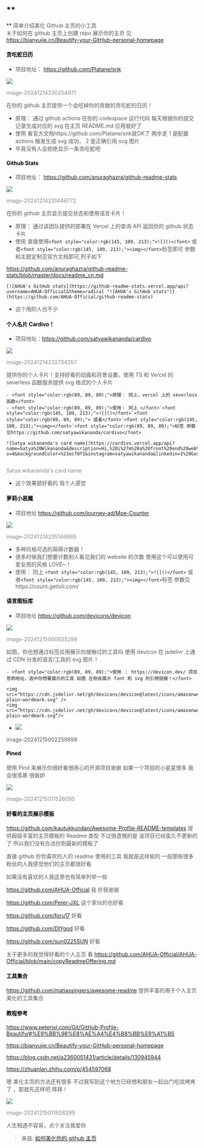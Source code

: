 ## **<font style="color:rgb(89, 89, 89);">  
</font>**
<font style="color:rgb(89, 89, 89);">简单介绍美化 Github 主页的小工具  
</font><font style="color:rgb(89, 89, 89);">关于如何在 github 主页上创建 repo 展示你的主页 见 https://bianyujie.cn/Beautify-your-GitHub-personal-homepage</font>

#### **<font style="color:rgb(0, 0, 0);">贪吃蛇日历</font>**
+ <font style="color:rgb(89, 89, 89);">项目地址： https://github.com/Platane/snk</font>

![](https://cdn.nlark.com/yuque/0/2025/png/39116304/1750068676292-e2a41ff2-9958-4c54-abc9-704129390d51.png)

<font style="color:rgb(136, 136, 136);">image-20241214230254971</font>

<font style="color:rgb(89, 89, 89);">在你的 github 主页提供一个会吃掉你的贡献的贪吃蛇的日历！</font>

+ <font style="color:rgb(89, 89, 89);">原理： 通过 github actions 在你的 codespace 运行代码 每天根据你的提交记录生成对应的 svg 在主页 README.md 应用就好了</font>
+ <font style="color:rgb(89, 89, 89);">使用 看官方文档https://github.com/Platane/snk就OK了 两步走 1 是配置 actions 触发生成 svg 成功， 2 是正确引用 svg 图片</font>
+ <font style="color:rgb(89, 89, 89);">毕竟没有人会拒绝显示一条贪吃蛇吧</font>

#### **<font style="color:rgb(0, 0, 0);">Github Stats</font>**
+ <font style="color:rgb(89, 89, 89);">项目地址： https://github.com/anuraghazra/github-readme-stats</font>

![](https://cdn.nlark.com/yuque/0/2025/png/39116304/1750068676300-1b6ff759-525b-41f9-bfd9-829a04d8d290.png)

<font style="color:rgb(136, 136, 136);">image-20241214231446772</font>

<font style="color:rgb(89, 89, 89);">在你的 github 主页显示提交状态和使用语言卡片！</font>

+ <font style="color:rgb(89, 89, 89);">原理： 通过该团队提供的部署在 Vercel 上的查询 API 返回你的 github 状态卡片</font>
+ <font style="color:rgb(89, 89, 89);">使用 直接使用</font>`<font style="color:rgb(145, 109, 213);">![]()</font>`<font style="color:rgb(89, 89, 89);"> 或者</font>`<font style="color:rgb(145, 109, 213);"><img></font>`<font style="color:rgb(89, 89, 89);">标签即可 参数和主题定制见官方文档即可,列子如下</font>

<font style="color:rgb(89, 89, 89);">https://github.com/anuraghazra/github-readme-stats/blob/master/docs/readme_cn.md</font>

```plain
[![AHUA's GitHub stats](https://github-readme-stats.vercel.app/api?username=AHUA-Official&theme=radical "![AHUA's GitHub stats")](https://github.com/AHUA-Official/github-readme-stats)
```

+ <font style="color:rgb(89, 89, 89);">这个用的人也不少</font>

#### **<font style="color:rgb(0, 0, 0);">个人名片 Cardivo！</font>**
+ <font style="color:rgb(89, 89, 89);">项目地址：https://github.com/satyawikananda/cardivo</font>

![](https://cdn.nlark.com/yuque/0/2025/png/39116304/1750068676449-53c96e16-e10b-4df1-9de3-c1cba5c3c529.png)

<font style="color:rgb(136, 136, 136);">image-20241214232734357</font>

<font style="color:rgb(89, 89, 89);">提供你的个人卡片！支持好看的动画和背景设置，使用 TS 和 Vercel 的 severless 函数服务提供 svg 格式的个人卡片</font>

    - <font style="color:rgb(89, 89, 89);">原理： 同上，vercel 上的 severless 函数</font>
    - <font style="color:rgb(89, 89, 89);">使用： 同上 </font>`<font style="color:rgb(145, 109, 213);">![]()</font>`<font style="color:rgb(89, 89, 89);"> 或者</font>`<font style="color:rgb(145, 109, 213);"><img></font>`<font style="color:rgb(89, 89, 89);">标签 参数见https://github.com/satyawikananda/cardivo</font>

```plain
![Satya wikananda's card name](https://cardivo.vercel.app/api?name=Satya%20Wikananda&description=Hi,%20i%27m%20a%20front%20end%20web%20developer%20and%20i%27m%2020%20y.o.%20Nice%20to%20meet%20you%20%F0%9F%91%8B&image=https://avatars.githubusercontent.com/u/33148052?v=4&backgroundColor=%23ecf0f1&instagram=satyawikananda&linkedin=I%20Gusti%20Ngurah%20Satya%20%20Wikananda&github=satyawikananda&twitter=satya_wikananda&pattern=leaf&colorPattern=%23eaeaea)
```

![]()

<font style="color:rgb(136, 136, 136);">Satya wikananda's card name</font>

+ <font style="color:rgb(89, 89, 89);">这个效果挺好看的 我个人感觉</font>

#### **<font style="color:rgb(0, 0, 0);">萝莉小恶魔</font>**
+ <font style="color:rgb(89, 89, 89);">项目地址 https://github.com/journey-ad/Moe-Counter</font>

![](https://cdn.nlark.com/yuque/0/2025/png/39116304/1750068676327-92d18ec0-9437-4cfa-85e2-f58b1f57bd57.png)

<font style="color:rgb(136, 136, 136);">image-20241214235146665</font>

+ <font style="color:rgb(89, 89, 89);">多种风格可选的萌萌计数器！</font>
+ <font style="color:rgb(89, 89, 89);">很多时候我们想要计数别人看见我们的 website 的次数 使用这个可以使用可爱女孩的风格 LOVE~！</font>
+ <font style="color:rgb(89, 89, 89);">使用： 同上 </font>`<font style="color:rgb(145, 109, 213);">![]()</font>`<font style="color:rgb(89, 89, 89);"> 或者</font>`<font style="color:rgb(145, 109, 213);"><img></font>`<font style="color:rgb(89, 89, 89);">标签 参数见https://count.getloli.com/</font>

#### **<font style="color:rgb(0, 0, 0);">语言图标库</font>**
+ <font style="color:rgb(89, 89, 89);">项目地址 https://github.com/devicons/devicon</font>

![](https://cdn.nlark.com/yuque/0/2025/png/39116304/1750068676613-1c873ce3-368b-4e37-9df8-19c93f3fd0d0.png)

<font style="color:rgb(136, 136, 136);">image-20241215000635299</font>

<font style="color:rgb(89, 89, 89);">如图，你也想通过标签应用展示你接触过的工具吗 使用 devicon 在 jsdelivr 上通过 CDN 分发的语言/工具的 svg 图片！</font>

    - <font style="color:rgb(89, 89, 89);">使用 ： https://devicon.dev/ 项目官网地址，选中你想要展示的工具 如图 左侧会展示 font 和 svg 的引用链接！</font>

```plain
<img src="https://cdn.jsdelivr.net/gh/devicons/devicon@latest/icons/amazonwebservices/amazonwebservices-plain-wordmark.svg" />
<img src=”https://cdn.jsdelivr.net/gh/devicons/devicon@latest/icons/amazonwebservices/amazonwebservices-plain-wordmark.svg“/>
```

+ ![](https://cdn.nlark.com/yuque/0/2025/png/39116304/1750068676558-9ae68415-45eb-4ec2-a343-852bc7d9ef66.png)

<font style="color:rgb(89, 89, 89);">image-20241215002259898</font>

#### **<font style="color:rgb(0, 0, 0);">Pined</font>**
<font style="color:rgb(89, 89, 89);">使用 Pind 来展示你很好看很用心的开源项目谢谢 如果一个项目的小星星很多 我会很羡慕 很嫉妒</font>

![](https://cdn.nlark.com/yuque/0/2025/png/39116304/1750068676605-ae6bf1ee-127d-4a85-aee5-5138eb69be35.png)

<font style="color:rgb(136, 136, 136);">image-20241215011526095</font>

#### **<font style="color:rgb(0, 0, 0);">好看的主页展示模板</font>**
<font style="color:rgb(89, 89, 89);">https://github.com/kautukkundan/Awesome-Profile-README-templates 提供超级丰富的主页模板的 Readme 类型 不过很遗憾的是 该项目已经蛮久不更新的了 所以我们没有办法抄到最新的模板了</font>

<font style="color:rgb(89, 89, 89);">直接 github 抄你喜欢的人的 readme 使用的工具 我就是这样偷的 一般那些很多粉丝的人我感觉他们的主页都很好看</font>

<font style="color:rgb(89, 89, 89);">如果没有喜欢的人我这里也有简单列举一些</font>

<font style="color:rgb(89, 89, 89);">https://github.com/AHUA-Official 我 抄我谢谢</font>

<font style="color:rgb(89, 89, 89);">https://github.com/Peter-JXL 这个家伙的也好看</font>

<font style="color:rgb(89, 89, 89);">https://github.com/foru17 好看</font>

<font style="color:rgb(89, 89, 89);">https://github.com/DIYgod 好看</font>

<font style="color:rgb(89, 89, 89);">https://github.com/sun0225SUN 好看</font>

<font style="color:rgb(89, 89, 89);">关于更多的我觉得好看的个人主页 看 https://github.com/AHUA-Official/AHUA-Official/blob/main/copyReadmeOffering.md</font>

#### **<font style="color:rgb(0, 0, 0);">工具集合</font>**
<font style="color:rgb(89, 89, 89);">https://github.com/matiassingers/awesome-readme 提供丰富的用于个人主页美化的工具集合</font>

#### **<font style="color:rgb(0, 0, 0);">教程参考</font>**
<font style="color:rgb(89, 89, 89);">https://www.peterjxl.com/Git/GitHub-Profile-Beautify/#%E9%BB%98%E8%AE%A4%E4%B8%BB%E9%A1%B5</font>

<font style="color:rgb(89, 89, 89);">https://bianyujie.cn/Beautify-your-GitHub-personal-homepage</font>

<font style="color:rgb(89, 89, 89);">https://blog.csdn.net/a2360051431/article/details/130945944</font>

<font style="color:rgb(89, 89, 89);">https://zhuanlan.zhihu.com/p/454597068</font>

<font style="color:rgb(89, 89, 89);">嗯 美化主页的方法还有很多 不过我写到这个地方已经想和朋友一起出门吃烧烤烤了 ，那就先这样吧 拜拜！</font>

![](https://cdn.nlark.com/yuque/0/2025/png/39116304/1750068676969-6203ff5a-3dca-4342-9173-427cc3ef894d.png)

<font style="color:rgb(136, 136, 136);">image-20241215011928299</font>

<font style="color:rgb(89, 89, 89);">人生相遇不容易，点个关注我爱你</font>

<font style="color:rgb(89, 89, 89);"></font>

> <font style="color:rgb(89, 89, 89);">来自: </font>[如何美化你的 github 主页](https://mp.weixin.qq.com/s/CnRgD8gBZ6Jp4BR_OAGMpg)
>





